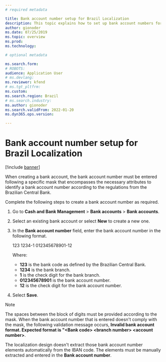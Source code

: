 ```yaml
---
# required metadata

title: Bank account number setup for Brazil Localization
description: This topic explains how to set up bank account numbers for Brazil.
author: gionoder
ms.date: 07/25/2019
ms.topic: overview
ms.prod: 
ms.technology: 

# optional metadata

ms.search.form: 
# ROBOTS: 
audience: Application User
# ms.devlang: 
ms.reviewer: kfend
# ms.tgt_pltfrm: 
ms.custom: 
ms.search.region: Brazil
# ms.search.industry: 
ms.author: gionoder
ms.search.validFrom: 2022-01-20
ms.dyn365.ops.version: 

---
```


# Bank account number setup for Brazil Localization

[!include [banner](../includes/banner.md)]

When creating a bank account, the bank account number must be entered following a specific mask that encompasses the necessary attributes to identify a bank account number according to the regulations from the Brazilian Central Bank.

Complete the following steps to create a bank account number as required.

1. Go to **Cash and Bank Management** > **Bank accounts** > **Bank accounts**.
2. Select an existing bank account or select **New** to create a new one.
3. In the **Bank account number** field, enter the bank account number in the following format.

   123 1234-1 012345678901-12

   Where:

   - **123** is the bank code as defined by the Brazilian Central Bank.
   - **1234** is the bank branch.
   - **1** is the check digit for the bank branch.
   - **012345678901** is the bank account number.
   - **12** is the check digit for the bank account number.

4. Select **Save**.

> [!NOTE]
> The spaces between the block of digits must be provided according to the mask. When the bank account number that is entered doesn't comply with the mask, the following validation message occurs, **Invalid bank account format. Expected format is "&lt;Bank code&gt; &lt;branch number&gt; &lt;account number&gt;**.
>
> The localization design doesn't extract those bank account number elements automatically from the IBAN code. The elements must be manually extracted and entered in the **Bank account number**.
